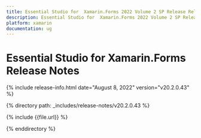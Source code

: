 ```yaml
---
title: Essential Studio for  Xamarin.Forms 2022 Volume 2 SP Release Release Notes  
description: Essential Studio for  Xamarin.Forms 2022 Volume 2 SP Release Release Notes  
platform: xamarin
documentation: ug
---
```


# Essential Studio for  Xamarin.Forms  Release Notes  

{% include release-info.html date="August 8, 2022"  version="v20.2.0.43" %} 

{% directory path: _includes/release-notes/v20.2.0.43 %}

{% include {{file.url}} %}

{% enddirectory %}